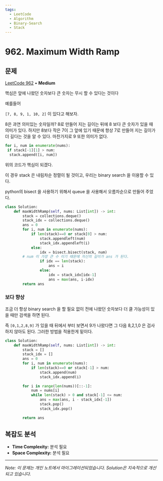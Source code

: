 ```yaml
---
tags:
  - LeetCode
  - Algorithm
  - Binary-Search
  - Stack
---
```


# 962. Maximum Width Ramp

## 문제

[LeetCode 962](https://leetcode.com/problems/maximum-width-ramp/) • **Medium**

핵심은 앞에 나왔던 숫자보다 큰 숫자는 무시 할 수 있다는 것이다

예를들어

`[7, 8, 9, 1, 10, 2]` 이 있다고 해보자.

8은 과연 의미있는 숫자일까? 8로 만들어 지는 길이는 뒤에 8 보다 큰 숫자가 있을 때 의미가 있다. 하지만 8보다 작은 7이 그 앞에 있기 때문에 항상 7로 만들어 지는 길이가 더 길다는 것을 알 수 있다. 마찬가지로 9 또한 의미가 없다.

```python
for i, num in enumerate(nums):
 if stack[-1][1] > num:
  stack.append([i, num])
```

위의 코드가 핵심이 되겠다.

이 경우 stack 은 내림차순 정렬이 될 것이고, 우리는 binary search 을 이용할 수 있다.

python의 bisect 을 사용하기 위해서 queue 을 사용해서 오름차순으로 만들어 주었다.

```python
class Solution:
    def maxWidthRamp(self, nums: List[int]) -> int:
        stack = collections.deque()
        stack_idx = collections.deque()
        ans = 0
        for i, num in enumerate(nums):
            if len(stack)==0 or stack[0] > num:
                stack.appendleft(num)
                stack_idx.appendleft(i)
            else:
                idx = bisect.bisect(stack, num)
        # num 이 가장 큰 수 이기 때문에 자신의 길이가 ans 가 된다.
                if idx == len(stack):
                    ans = i
                else:
                    idx = stack_idx[idx-1] 
                    ans = max(ans, i-idx)
        return ans
```

### 보다 향상

조금 더 항상 binary search 을 할 필요 없이 전에 나왔던 숫자보다 더 클 가능성이 있을 때만 검색을 하면 된다.

즉 `[0,1,2,8,9]` 가 있을 때 뒤에서 부터 보면서 9가 나왔다면 그 다음 8,2,1,0 은 검사하지 않아도 된다. 그러한 방법을 적용한게 밑이다.

```python
class Solution:
    def maxWidthRamp(self, nums: List[int]) -> int:
        stack = []
        stack_idx = []
        ans = 0
        for i, num in enumerate(nums):
            if len(stack)==0 or stack[-1] > num:
                stack.append(num)
                stack_idx.append(i)
           
        for i in range(len(nums))[::-1]:
            num = nums[i]
            while len(stack) > 0 and stack[-1] <= num:
                ans = max(ans, i - stack_idx[-1])
                stack.pop()
                stack_idx.pop()
            
        return ans
```

## 복잡도 분석

- **Time Complexity:** 분석 필요
- **Space Complexity:** 분석 필요

---

*Note: 이 문제는 개인 노트에서 마이그레이션되었습니다. Solution은 지속적으로 개선되고 있습니다.*
